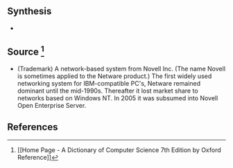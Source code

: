 ## Synthesis
- 
## Source [^1]
- (Trademark) A network-based system from Novell Inc. (The name Novell is sometimes applied to the Netware product.) The first widely used networking system for IBM-compatible PC's, Netware remained dominant until the mid-1990s. Thereafter it lost market share to networks based on Windows NT. In 2005 it was subsumed into Novell Open Enterprise Server.
## References

[^1]: [[Home Page - A Dictionary of Computer Science 7th Edition by Oxford Reference]]